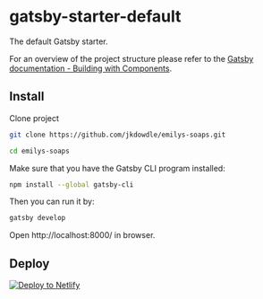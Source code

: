 # gatsby-starter-default
The default Gatsby starter.

For an overview of the project structure please refer to the [Gatsby documentation - Building with Components](https://www.gatsbyjs.org/docs/building-with-components/).

## Install

Clone project
```sh
git clone https://github.com/jkdowdle/emilys-soaps.git

cd emilys-soaps
```

Make sure that you have the Gatsby CLI program installed:
```sh
npm install --global gatsby-cli
```

Then you can run it by:
```sh
gatsby develop
```

Open http://localhost:8000/ in browser.

## Deploy

[![Deploy to Netlify](https://www.netlify.com/img/deploy/button.svg)](https://app.netlify.com/start/deploy?repository=https://github.com/gatsbyjs/gatsby-starter-default)
